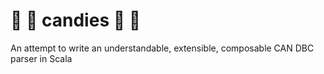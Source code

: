 # :candy: :candy: candies :candy: :candy:
An attempt to write an understandable, extensible, composable CAN DBC parser in Scala
